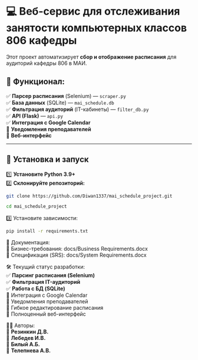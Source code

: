 # 💻 Веб-сервис для отслеживания занятости компьютерных классов 806 кафедры

Этот проект автоматизирует **сбор и отображение расписания** для аудиторий кафедры 806 в МАИ.

## 🚀 Функционал:
✅ **Парсер расписания** (Selenium) — `scraper.py`  
✅ **База данных** (SQLite) — `mai_schedule.db`  
✅ **Фильтрация аудиторий** (IT-кабинеты) — `filter_db.py`  
✅ **API (Flask)** — `api.py`  
✅ **Интеграция с Google Calendar**  
🔳 **Уведомления преподавателей**  
🔳 **Веб-интерфейс**  

---

## 🔧 Установка и запуск
1️⃣ **Установите Python 3.9+**  
2️⃣ **Склонируйте репозиторий:**
```bash
git clone https://github.com/Diwan1337/mai_schedule_project.git
```
```bash
cd mai_schedule_project
```
3️⃣ Установите зависимости:
```bash
pip install -r requirements.txt
```

📄 Документация:  
📂 Бизнес-требования: docs/Business Requirements.docx  
📂 Спецификация (SRS): docs/System Requirements.docx  

🛠 Текущий статус разработки:  
✅ **Парсинг расписания (Selenium)**  
✅ **Фильтрация IT-аудиторий**  
✅ **Работа с БД (SQLite)**  
🔲 Интеграция с Google Calendar  
🔲 Уведомления преподавателей  
🔲 Гибкое редактирование расписания  
🔲 Полноценный веб-интерфейс  

👨‍💻 Авторы:  
📌 **Резинкин Д.В.**  
📌 **Лебедев И.В.**  
📌 **Билый А.Б.**  
📌 **Телепнева А.В.**  
